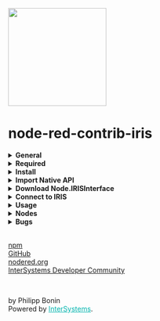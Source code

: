 
<img src="https://raw.githubusercontent.com/phil1436/node-red-contrib-iris/master/src/InterSystemsLogo.png" width = "200">
<h1>node-red-contrib-iris</h1>
<details>
    <summary><b>General</b></summary>
    <p>
       An interface for <a href = 'https://nodered.org/'>Node-RED</a> to <a href = 'https://www.intersystems.com/data-platform/'>InterSystems IRIS Data Platform</a>.
    </p>
</details>

<details>
    <summary><b>Required</b></summary>
    <p>
        <ul>
            <li><a href="https://docs.intersystems.com/irislatest/csp/docbook/DocBook.UI.Page.cls?KEY=PAGE_nodejs_native">Native API</a> (v 1.2.0) installed in Node-RED.</li>
            <li><a href = "https://github.com/phil1436/node-red-iris/tree/master/ObjectScript">Node.IRISInterface</a> (v 1.3) class installed in Intersystems IRIS.</li>
        </ul>
    </p>
</details>

<details>
    <summary><b>Install</b></summary>
    <p>
       Either use the <i>Node-RED Menu - Manage Palette - Install</i>, or run the following command in your Node-RED user directory - typically <code>~/.node-red</code>

```shell
npm i node-red-contrib-iris
``` 
    
</p>
</details>

<details>
    <summary><b>Import Native API</b></summary>
    <p>
        In <code>~/.node-red/settings.js</code> add module in (already existing) <code>functionGlobalContext</code>:
        
<pre>
functionGlobalContext: {
    // os:require('os'),
    iris:require('./node_modules/node-red-contrib-iris/intersystems-iris-native')
}
</pre>

You can find the API package under <code>~/.node-red/node_modules/node-red-contrib-iris/intersystems-iris-native</code>. Please check the <a href = "https://github.com/phil1436/node-red-contrib-iris/blob/master/intersystems-iris-native/README.md">README</a> for supported operating systems. If your OS is not supported you can get the API from your Intersystems IRIS instance under: <code>~/IRIS/dev/nodejs/intersystems-iris-native</code>.

See the <a href = "https://nodered.org/docs/user-guide/writing-functions#loading-additional-modules">documentation</a> for how to load additional modules into Node-RED.
</p>
</details>

<details>
    <summary><b>Download Node.IRISInterface</b></summary>
    <p>
        Go to <a href = 'https://raw.githubusercontent.com/phil1436/node-red-contrib-iris/master/ObjectScript/Node.IRISInterface.cls'>raw.githubusercontent</a>. Do a right click on the page and choose <i>Save Page As...</i> . Afterwards go to the InterSystems Management Portal and navigate to <i>System Explorer > Classes</i> and click on <i>Import</i>. There you select the file you just downloaded and click <i>Import</i>.<br>
         When you only operate in one namespace, import the class into this namespace. When you have multiple namespaces you want to have access, <a href = "https://docs.intersystems.com/iris20221/csp/docbook/DocBook.UI.Page.cls?KEY=GSA_config_namespace#GSA_config_namespace_addmap_all">map the class to namespace %ALL</a>.
    </p>
</details>

<details>  
    <summary><b>Connect to IRIS</b></summary>
    <p>
        Set connection properties via the node properties. The Node will build a connection when you deploy and will hold that connection up until you redeploy or disconnect manually.
    </p>
        <img src = "https://raw.githubusercontent.com/phil1436/node-red-contrib-iris/master/src/NodeProps.png" width = "400">
    <p>
    You can set the default properties in <code>~/.node-red/node_modules/node-red-contrib-iris/ServerProperties.json</code>. Or use the <a href = "https://github.com/phil1436/node-red-contrib-iris/blob/master/examples/SetServerProperties.json">SetServerProperties flow</a> under <i>Import > Examples > node-red-contrib-iris > SetServerProperties</i>.
    </p>
</details>

<details>  
    <summary><b>Usage</b></summary>
    <p>
         The nodes are secure against SQL injection by parametrize the statements.
    </p>
    <p>
         Pass the SQL statement as a string in the <b>msg.data</b> field and the nodes will parameterize the statement itself.
    </p>
<pre>
msg.data = "SELECT * FROM NodeRed.Person WHERE Age >= 42 AND Name = 'Max' "
</pre>
Or parameterized statement:
<pre>
msg.data = { 
    "sql": "SELECT * FROM NodeRed.Person WHERE Age >= ? AND Name = ? ",
    "values": [42, "Max"]
}
</pre>
</details>

<details>
    <summary><b>Nodes</b></summary>
    <p>
        <ul>
            <li><b>IRIS</b>: A Node for executing DML statements such as SELECT, UPDATE, INSERT and DELETE and DDL statements such as CREATE, ALTER and DROP in Intersystems IRIS.</li>
            <li><b>IRIS_CREATE</b>: Creates a class in Intersystems IRIS.</li>
            <li><b>IRIS_DELETE_CLASS</b>: Deletes a class in Intersystems IRIS.</li>
            <li><b>IRIS_INSERT</b>: A Node for only SQL-INSERT-Statements. Can also generate the class, if it does not already exists, based on the statement.</li>
            <li><b>IRIS_OO</b>: Can insert a hierarchical JSON-Object.</li>
            <li><b>IRIS_CALL</b>: Call Intersystems IRIS classmethods.</li>
        </ul>
    </p>
    <img src = "https://raw.githubusercontent.com/phil1436/node-red-contrib-iris/master/src/NodesOverview.png" width = "200">

<p> See Node description for further informations.</p>
</details>

<details>
    <summary><b>Bugs</b></summary>
    <p>
        <ul>
            <li>Currently does not work in Docker Container</li>
            <li>The statement will be parametrized wrong if whitespaces and commas used in strings. Please parametrize the Statement before. Example:<br>
Does not work:
<pre>
msg.data = "SELECT * FROM NodeRed.Person WHERE Name = 'Smith, John'"
</pre>
Will work:
<pre>
msg.data = {
    "sql":"SELECT * FROM NodeRed.Person WHERE Name = ?,
    "values":["Smith, John"]
    }
</pre>
            </li>
        </ul>
    </p>
</details>

<p>
<br>
<a href= "https://www.npmjs.com/package/node-red-contrib-iris">npm</a><br>
<a href= "https://github.com/phil1436/node-red-contrib-iris">GitHub</a><br>
<a href= "https://flows.nodered.org/node/node-red-contrib-iris">nodered.org</a><br>
<a href= "https://community.intersystems.com/post/intersystems-iris-integration-node-red">InterSystems Developer Community</a>
</p>
<br>
<p>by Philipp Bonin<br>Powered by <a href= "https://www.intersystems.com/" style="color: #00b4ae">InterSystems</a>.</p>